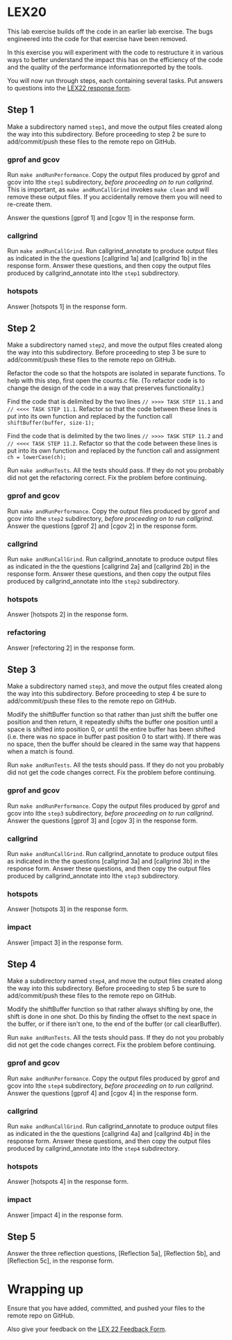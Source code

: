 # LEX20

This lab exercise builds off the code in an earlier lab exercise. The bugs engineered into the code for that exercise have been removed.

In this exercise you will experiment with the code to restructure it in various ways to better understand the impact this has on the efficiency of the code and the quality of the performance informationreported by the tools.

You will now run through steps, each containing several tasks.  Put answers to questions into the [LEX22 response form](https://docs.google.com/forms/d/e/1FAIpQLSeRgeHM3rPsqYMW5nuUV4GoPAGXd0LYD7fZbcHhd8HMOhP3TA/viewform?usp=sf_link).

## Step 1
Make a subdirectory named `step1`, and move the output files created along the way into this subdirectory.  Before proceeding to step 2 be sure to add/commit/push these files to the remote repo on GitHub.

### gprof and gcov
Run `make andRunPerformance`.  Copy the output files produced by gprof and gcov into lthe `step1` subdirectory, *before proceeding on to run callgrind*.  This is important, as `make andRunCallGrind` invokes `make clean` and will remove these output files.  If you accidentally remove them you will need to re-create them.

Answer the questions [gprof 1] and [cgov 1] in the response form.

### callgrind
Run `make andRunCallGrind`.  Run callgrind_annotate to produce output files as indicated in the the questions [callgrind 1a] and [callgrind 1b] in the response form.  Answer these questions, and then copy the output files produced by callgrind_annotate into lthe `step1` subdirectory.

### hotspots
Answer [hotspots 1] in the response form.

## Step 2
Make a subdirectory named `step2`, and move the output files created along the way into this subdirectory.  Before proceeding to step 3 be sure to add/commit/push these files to the remote repo on GitHub.

Refactor the code so that the hotspots are isolated in separate functions. To help with this step, first open the counts.c file. (To refactor code is to change the design of the code in a way that preserves functionality.)

Find the code that is delimited by the two lines `// >>>> TASK STEP 11.1` and `// <<<< TASK STEP 11.1`. Refactor so that the code between these lines is put into its own function and replaced by the function call `shiftBuffer(buffer, size-1);`

Find the code that is delimited by the two lines `// >>>> TASK STEP 11.2` and `// <<<< TASK STEP 11.2`. Refactor so that the code between these lines is put into its own function and replaced by the function call and assignment `ch = lowerCase(ch);`

Run `make andRunTests`.  All the tests should pass. If they do not you probably did not get the refactoring correct. Fix the problem before continuing.

### gprof and gcov
Run `make andRunPerformance`.  Copy the output files produced by gprof and gcov into lthe `step2` subdirectory, *before proceeding on to run callgrind*. Answer the questions [gprof 2] and [cgov 2] in the response form.

### callgrind
Run `make andRunCallGrind`.  Run callgrind_annotate to produce output files as indicated in the the questions [callgrind 2a] and [callgrind 2b] in the response form.  Answer these questions, and then copy the output files produced by callgrind_annotate into lthe `step2` subdirectory.

### hotspots
Answer [hotspots 2] in the response form.

### refactoring
Answer [refectoring 2] in the response form.

## Step 3
Make a subdirectory named `step3`, and move the output files created along the way into this subdirectory.  Before proceeding to step 4 be sure to add/commit/push these files to the remote repo on GitHub.

Modify the shiftBuffer function so that rather than just shift the buffer one position and then return, it repeatedly shifts the buffer one position until a space is shifted into position 0, or until the entire buffer has been shifted (i.e. there was no space in buffer past position 0 to start with).  If there was no space, then the buffer should be cleared in the same way that happens when a match is found.

Run `make andRunTests`.  All the tests should pass. If they do not you probably did not get the code changes correct. Fix the problem before continuing.

### gprof and gcov
Run `make andRunPerformance`.  Copy the output files produced by gprof and gcov into lthe `step3` subdirectory, *before proceeding on to run callgrind*. Answer the questions [gprof 3] and [cgov 3] in the response form.

### callgrind
Run `make andRunCallGrind`.  Run callgrind_annotate to produce output files as indicated in the the questions [callgrind 3a] and [callgrind 3b] in the response form.  Answer these questions, and then copy the output files produced by callgrind_annotate into lthe `step3` subdirectory.

### hotspots
Answer [hotspots 3] in the response form.

### impact
Answer [impact 3] in the response form.

## Step 4
Make a subdirectory named `step4`, and move the output files created along the way into this subdirectory.  Before proceeding to step 5 be sure to add/commit/push these files to the remote repo on GitHub.

Modify the shiftBuffer function so that rather always shifting by one, the shift is done in one shot. Do this by finding the offset to the next space in the buffer, or if there isn't one, to the end of the buffer (or call clearBuffer).

Run `make andRunTests`.  All the tests should pass. If they do not you probably did not get the code changes correct. Fix the problem before continuing.

### gprof and gcov
Run `make andRunPerformance`.  Copy the output files produced by gprof and gcov into lthe `step4` subdirectory, *before proceeding on to run callgrind*. Answer the questions [gprof 4] and [cgov 4] in the response form.

### callgrind
Run `make andRunCallGrind`.  Run callgrind_annotate to produce output files as indicated in the the questions [callgrind 4a] and [callgrind 4b] in the response form.  Answer these questions, and then copy the output files produced by callgrind_annotate into lthe `step4` subdirectory.

### hotspots
Answer [hotspots 4] in the response form.

### impact
Answer [impact 4] in the response form.

## Step 5
Answer the three reflection questions, [Reflection 5a], [Reflection 5b], and [Reflection 5c], in the response form.

# Wrapping up
Ensure that you have added, committed, and pushed your files to the remote repo on GitHub.

Also give your feedback on the [LEX 22 Feedback Form](https://docs.google.com/forms/d/e/1FAIpQLScYPszsg-tygGhAqocCJWK7Z5ZEOY1gzdTFKC90VjnmcGK4gg/viewform?usp=sf_link).
